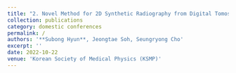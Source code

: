 ```yaml
---
title: "2. Novel Method for 2D Synthetic Radiography from Digital Tomosynthesis System"
collection: publications
category: domestic conferences
permalink: /
authors: '**Subong Hyun**, Jeongtae Soh, Seungryong Cho'
excerpt: ''
date: 2022-10-22
venue: 'Korean Society of Medical Physics (KSMP)'
---
```

